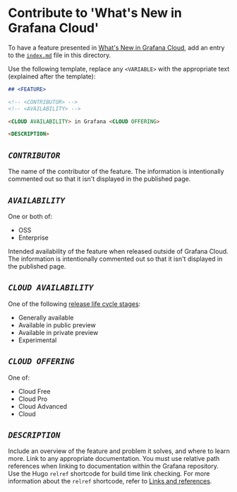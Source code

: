 # Contribute to 'What's New in Grafana Cloud'

To have a feature presented in [What's New in Grafana Cloud](https://grafana.com/docs/grafana-cloud/whatsnew/), add an entry to the [`index.md`](./index.md) file in this directory.

Use the following template, replace any `<VARIABLE>` with the appropriate text (explained after the template):

```markdown
## <FEATURE>

<!-- <CONTRIBUTOR> -->
<!-- <AVAILABILITY> -->

<CLOUD AVAILABILITY> in Grafana <CLOUD OFFERING>

<DESCRIPTION>
```

## _`CONTRIBUTOR`_

The name of the contributor of the feature.
The information is intentionally commented out so that it isn't displayed in the published page.

## _`AVAILABILITY`_

One or both of:

- OSS
- Enterprise

Intended availability of the feature when released outside of Grafana Cloud.
The information is intentionally commented out so that it isn't displayed in the published page.

## _`CLOUD AVAILABILITY`_

One of the following [release life cycle stages](https://grafana.com/docs/release-life-cycle/):

- Generally available
- Available in public preview
- Available in private preview
- Experimental

## _`CLOUD OFFERING`_

One of:

- Cloud Free
- Cloud Pro
- Cloud Advanced
- Cloud

## _`DESCRIPTION`_

Include an overview of the feature and problem it solves, and where to learn more.
Link to any appropriate documentation.
You must use relative path references when linking to documentation within the Grafana repository.
Use the Hugo `relref` shortcode for build time link checking.
For more information about the `relref` shortcode, refer to [Links and references](https://grafana.com/docs/writers-toolkit/writing-guide/references/).
